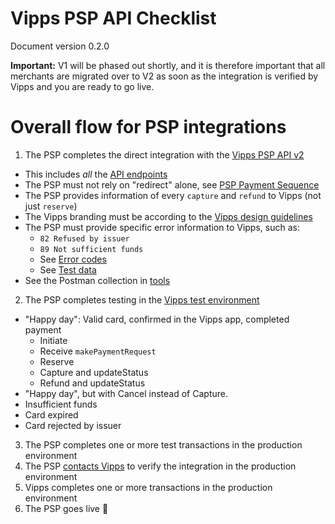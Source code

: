 # Vipps PSP API Checklist

Document version 0.2.0

**Important:** V1 will be phased out shortly, and it is therefore important that all merchants are migrated over to V2 as soon as the integration is verified by Vipps and you are ready to go live.

# Overall flow for PSP integrations

1. The PSP completes the direct integration with the [Vipps PSP API v2](https://github.com/vippsas/vipps-psp-api)
  - This includes _all_ the [API endpoints](https://vippsas.github.io/vipps-psp-api/)
  - The PSP must not rely on "redirect" alone, see [PSP Payment Sequence](vipps-psp-api.md#summary)
  - The PSP provides information of every `capture` and `refund` to Vipps (not just `reserve`)
  - The Vipps branding must be according to the [Vipps design guidelines](https://github.com/vippsas/vipps-design-guidelines)
  - The PSP must provide specific error information to Vipps, such as:
    - `82 Refused by issuer`
    - `89 Not sufficient funds`
    - See [Error codes](https://github.com/vippsas/vipps-psp-api/blob/master/vipps-psp-api.md#error-codes)
    - See [Test data](https://github.com/vippsas/vipps-developers/tree/master/testdata)
  - See the Postman collection in [tools](tools/)
2. The PSP completes testing in the [Vipps test environment](https://github.com/vippsas/vipps-developers#the-vipps-test-environment-mt)
  - "Happy day": Valid card, confirmed in the Vipps app, completed payment
    - Initiate
    - Receive `makePaymentRequest`
    - Reserve
    - Capture and updateStatus
    - Refund and updateStatus
  - "Happy day", but with Cancel instead of Capture.
  - Insufficient funds
  - Card expired
  - Card rejected by issuer
3. The PSP completes one or more test transactions in the production environment
4. The PSP [contacts Vipps](https://github.com/vippsas/vipps-developers/blob/master/contact.md) to verify the integration in the production environment
5. Vipps completes one or more transactions in the production environment
6. The PSP goes live 🎉
